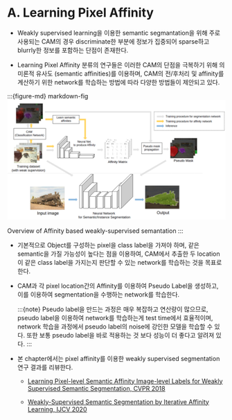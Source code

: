 # A. Learning Pixel Affinity

- Weakly supervised learning을 이용한 semantic segmantation을 위해 주로 사용되는 CAM의 경우 discriminate한 부분에 정보가 집중되어 sparse하고 blurrly한 정보를 포함하는 단점이 존재한다.
 
- Learning Pixel Affinity 분류의 연구들은 이러한 CAM의 단점을 극복하기 위해  의미론적 유사도 (semantic affinities)를 이용하며, CAM의 전/후처리 및 affinity를 계산하기 위한 network를 학습하는 방법에 따라 다양한 방법들이 제안되고 있다. 


:::{figure-md} markdown-fig
<img src="pic/weakly5.png" alt="weakly5" class="bg-primary mb-1" width="800px">

Overview of Affinity based weakly-supervised semantation 
:::

- 기본적으로 Object를 구성하는 pixel을 class label을 가져야 하며, 같은 semantic을 가질 가능성이 높다는 점을 이용하여, CAM에서 추출한 두 location이 같은 class label을 가지는지 판단할 수 있는 network를 학습하는 것을 목표로 한다. 

- CAM과 각 pixel location간의 Affinity를 이용하여 Pseudo Label을 생성하고, 이를 이용하여 segmentation을 수행하는 network를 학습한다. 

    :::{note}
    Pseudo label을 만드는 과정은 매우 복잡하고 연산량이 많으므로, pseudo label을 이용하여 network를 학습하는게 test time에서 효율적이며, network 학습을 과정에서 pseudo label의 noise에 강인한 모델을 학습할 수 있다. 또한 보통 pseudo label을 바로 적용하는 것 보다 성능이 더 좋다고 알려져 있다.
    :::

- 본 chapter에서는 pixel affinity를 이용한 weakly supervised segmentation 연구 결과를 리뷰한다. 

    - [Learning Pixel-level Semantic Affinity Image-level Labels for Weakly Supervised Semantic Segmentation, CVPR 2018](https://pseudo-lab.github.io/SegCrew-Book/docs/ch4/04_01_01_AffinityNet.html)
    
    - [Weakly-Supervised Semantic Segmentation by Iterative Affinity Learning, IJCV 2020](https://pseudo-lab.github.io/SegCrew-Book/docs/ch4/04_01_02_IAL.html)
